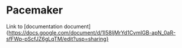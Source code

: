 # Pacemaker

Link to [documentation document]{https://docs.google.com/document/d/1I58ljMrYd1CvmIGB-apN_0aR-sfFWp-pScfJZ6gLqTM/edit?usp=sharing}
